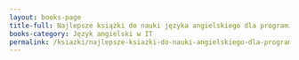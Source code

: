 ```yaml
---
layout: books-page
title-full: Najlepsze książki do nauki języka angielskiego dla programistów
books-category: Język angielski w IT
permalink: /ksiazki/najlepsze-ksiazki-do-nauki-angielskiego-dla-programistow/
---
```

